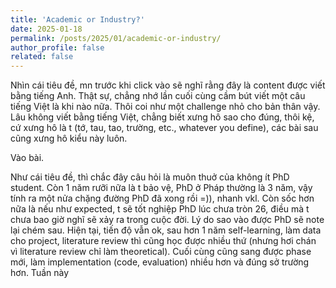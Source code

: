 ```yaml
---
title: 'Academic or Industry?'
date: 2025-01-18
permalink: /posts/2025/01/academic-or-industry/
author_profile: false
related: false
---
```

Nhìn cái tiêu đề, mn trước khi click vào sẽ nghĩ rằng đây là content được viết bằng tiếng Anh. Thật sự, chẳng nhớ lần cuối cùng cầm bút viết một câu tiếng Việt là khi nào nữa. Thôi coi như một challenge nhỏ cho bản thân vậy. Lâu không viết bằng tiếng Việt, chẳng biết xưng hô sao cho đúng, thôi kệ, cứ xưng hô là t (tớ, tau, tao, trường, etc., whatever you define), các bài sau cũng xưng hô kiểu này luôn.

Vào bài.

Như cái tiêu đề, thì chắc đây câu hỏi là muôn thuở của không ít PhD student. Còn 1 năm rưỡi nữa là t bảo vệ, PhD ở Pháp thường là 3 năm, vậy tính ra một nửa chặng đường PhD đã xong rồi =)), nhanh vkl. Còn sốc hơn nữa là nếu như expected, t sẽ tốt nghiệp PhD lúc chưa tròn 26, điều mà t chưa bao giờ nghĩ sẽ xảy ra trong cuộc đời. Lý do sao vào được PhD sẽ note lại chém sau. Hiện tại, tiến độ vẫn ok, sau hơn 1 năm self-learning, làm data cho project, literature review thì cũng học được nhiều thứ (nhưng hơi chán vì literature review chỉ làm theoretical). Cuối cùng cũng sang được phase mới, làm implementation (code, evaluation) nhiều hơn và đúng sở trường hơn. Tuần này
